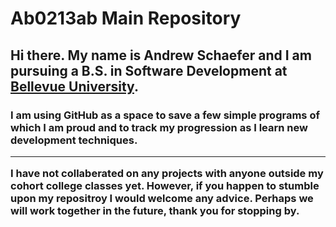 <h1>Ab0213ab Main Repository</h1>
<h2>Hi there. My name is Andrew Schaefer and I am pursuing a B.S. in Software Development at <a href="https://www.bellevue.edu/?ab=b" target="_blank">Bellevue University</a>.</h2>

<h3>I am using GitHub as a space to save a few simple programs of which I am proud and to track my progression as I learn 
new development techniques. 
  
 <hr>

I have not collaberated on any projects with anyone outside my cohort college classes yet. However, if you happen to stumble upon my repositroy I
would welcome any advice. Perhaps we will work together in the future, thank you for stopping by.</h3>
